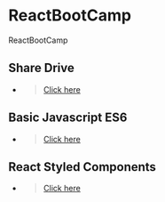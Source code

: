 # ReactBootCamp
ReactBootCamp

## Share Drive 
- > [Click here](https://drive.google.com/drive/folders/1uZLqJosNOZTLlcjrJxnFm04dV6vkGoY9)

## Basic Javascript ES6 
- > [Click here](https://repl.it/@WorapolBuraphan/reactjs-course-for-week2-javascript)

## React Styled Components 
- > [Click here](https://www.styled-components.com/docs/basics#installation)
